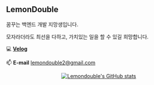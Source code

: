 ## LemonDouble

꿈꾸는 백엔드 개발 지망생입니다.

모자라더라도 최선을 다하고, 가치있는 일을 할 수 있길 희망합니다.

💻 [**Velog**](https://velog.io/@lemondouble) 

📫 **E-mail** lemondouble2@gmail.com


<div align=center>

[![Lemondouble's GitHub stats](https://github-readme-stats.vercel.app/api?username=Lemondouble)](https://github.com/anuraghazra/github-readme-stats)
